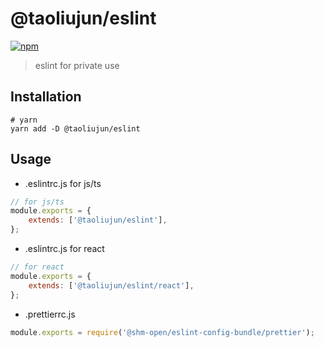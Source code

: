 # @taoliujun/eslint

[![npm](https://img.shields.io/npm/v/@taoliujun/eslint.svg)](https://www.npmjs.com/package/@taoliujun/eslint)

> eslint for private use

## Installation

```shell
# yarn
yarn add -D @taoliujun/eslint
```

## Usage

* .eslintrc.js for js/ts

```javascript
// for js/ts
module.exports = {
    extends: ['@taoliujun/eslint'],
};
```

* .eslintrc.js for react

```javascript
// for react
module.exports = {
    extends: ['@taoliujun/eslint/react'],
};
```

* .prettierrc.js

```javascript
module.exports = require('@shm-open/eslint-config-bundle/prettier');
```
